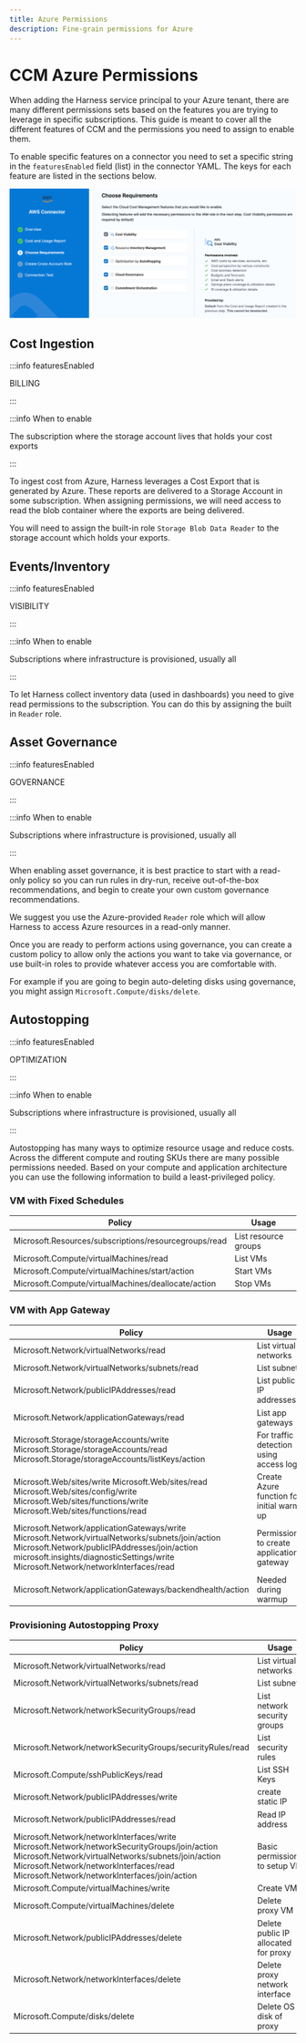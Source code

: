 ```yaml
---
title: Azure Permissions
description: Fine-grain permissions for Azure
---
```


# CCM Azure Permissions

When adding the Harness service principal to your Azure tenant, there are many different permissions sets based on the features you are trying to leverage in specific subscriptions. This guide is meant to cover all the different features of CCM and the permissions you need to assign to enable them.

To enable specific features on a connector you need to set a specific string in the `featuresEnabled` field (list) in the connector YAML. The keys for each feature are listed in the sections below.

![](../../../static/ccm-aws-connector-features.png)

## Cost Ingestion

:::info featuresEnabled

BILLING

:::

:::info When to enable

The subscription where the storage account lives that holds your cost exports

:::

To ingest cost from Azure, Harness leverages a Cost Export that is generated by Azure. These reports are delivered to a Storage Account in some subscription. When assigning permissions, we will need access to read the blob container where the exports are being delivered.

You will need to assign the built-in role `Storage Blob Data Reader` to the storage account which holds your exports.

## Events/Inventory

:::info featuresEnabled

VISIBILITY

:::

:::info When to enable

Subscriptions where infrastructure is provisioned, usually all

:::

To let Harness collect inventory data (used in dashboards) you need to give read permissions to the subscription. You can do this by assigning the built in `Reader` role.

## Asset Governance

:::info featuresEnabled

GOVERNANCE

:::

:::info When to enable

Subscriptions where infrastructure is provisioned, usually all

:::

When enabling asset governance, it is best practice to start with a read-only policy so you can run rules in dry-run, receive out-of-the-box recommendations, and begin to create your own custom governance recommendations.

We suggest you use the Azure-provided `Reader` role which will allow Harness to access Azure resources in a read-only manner.

Once you are ready to perform actions using governance, you can create a custom policy to allow only the actions you want to take via governance, or use built-in roles to provide whatever access you are comfortable with.

For example if you are going to begin auto-deleting disks using governance, you might assign `Microsoft.Compute/disks/delete`.

## Autostopping

:::info featuresEnabled

OPTIMIZATION

:::

:::info When to enable

Subscriptions where infrastructure is provisioned, usually all

:::

Autostopping has many ways to optimize resource usage and reduce costs. Across the different compute and routing SKUs there are many possible permissions needed. Based on your compute and application architecture you can use the following information to build a least-privileged policy.

### VM with Fixed Schedules

| Policy                                                | Usage                |
|-------------------------------------------------------|----------------------|
| Microsoft.Resources/subscriptions/resourcegroups/read | List resource groups |
| Microsoft.Compute/virtualMachines/read                | List VMs             |
| Microsoft.Compute/virtualMachines/start/action        | Start VMs            |
| Microsoft.Compute/virtualMachines/deallocate/action   | Stop VMs             |

### VM with App Gateway

| Policy                                                                                                                                                                                                                                  | Usage                                     |
|-----------------------------------------------------------------------------------------------------------------------------------------------------------------------------------------------------------------------------------------|-------------------------------------------|
| Microsoft.Network/virtualNetworks/read                                                                                                                                                                                                  | List virtual networks                     |
| Microsoft.Network/virtualNetworks/subnets/read                                                                                                                                                                                          | List subnets                              |
| Microsoft.Network/publicIPAddresses/read                                                                                                                                                                                                | List public IP addresses                  |
| Microsoft.Network/applicationGateways/read                                                                                                                                                                                              | List app gateways                         |
| Microsoft.Storage/storageAccounts/write Microsoft.Storage/storageAccounts/read Microsoft.Storage/storageAccounts/listKeys/action                                                                                                        | For traffic detection using access logs   |
| Microsoft.Web/sites/write Microsoft.Web/sites/read Microsoft.Web/sites/config/write Microsoft.Web/sites/functions/write Microsoft.Web/sites/functions/read                                                                              | Create Azure function for initial warm up |
| Microsoft.Network/applicationGateways/write Microsoft.Network/virtualNetworks/subnets/join/action  Microsoft.Network/publicIPAddresses/join/action microsoft.insights/diagnosticSettings/write Microsoft.Network/networkInterfaces/read | Permissions to create application gateway |
| Microsoft.Network/applicationGateways/backendhealth/action                                                                                                                                                                              | Needed during warmup                      |

### Provisioning Autostopping Proxy

| Policy                                                                                                                                                                                                                                       | Usage                                |
|----------------------------------------------------------------------------------------------------------------------------------------------------------------------------------------------------------------------------------------------|--------------------------------------|
| Microsoft.Network/virtualNetworks/read                                                                                                                                                                                                       | List virtual networks                |
| Microsoft.Network/virtualNetworks/subnets/read                                                                                                                                                                                               | List subnets                         |
| Microsoft.Network/networkSecurityGroups/read                                                                                                                                                                                                 | List network security groups         |
| Microsoft.Network/networkSecurityGroups/securityRules/read                                                                                                                                                                                   | List security rules                  |
| Microsoft.Compute/sshPublicKeys/read                                                                                                                                                                                                         | List SSH Keys                        |
| Microsoft.Network/publicIPAddresses/write                                                                                                                                                                                                    | create static IP                     |
| Microsoft.Network/publicIPAddresses/read                                                                                                                                                                                                     | Read IP address                      |
| Microsoft.Network/networkInterfaces/write Microsoft.Network/networkSecurityGroups/join/action Microsoft.Network/virtualNetworks/subnets/join/action Microsoft.Network/networkInterfaces/read Microsoft.Network/networkInterfaces/join/action | Basic permissions to setup VM        |
| Microsoft.Compute/virtualMachines/write                                                                                                                                                                                                      | Create VM                            |
| Microsoft.Compute/virtualMachines/delete                                                                                                                                                                                                     | Delete proxy VM                      |
| Microsoft.Network/publicIPAddresses/delete                                                                                                                                                                                                   | Delete public IP allocated for proxy |
| Microsoft.Network/networkInterfaces/delete                                                                                                                                                                                                   | Delete proxy network interface       |
| Microsoft.Compute/disks/delete                                                                                                                                                                                                               | Delete OS disk of proxy              |
